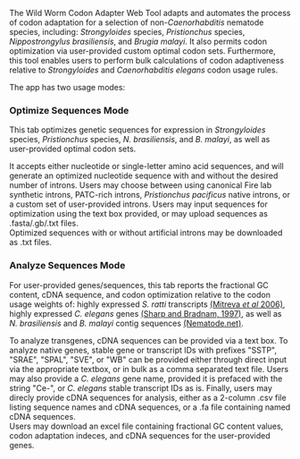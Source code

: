 The Wild Worm Codon Adapter Web Tool adapts and automates the process of codon adaptation for a selection of non-*Caenorhabditis* nematode species, including: *Strongyloides* species, *Pristionchus* species, *Nippostrongylus brasiliensis*, and *Brugia malayi*. It also permits codon optimization via user-provided custom optimal codon sets. Furthermore, this tool enables users to perform bulk calculations of codon adaptiveness relative to *Strongyloides* and *Caenorhabditis elegans* codon usage rules. 

The app has two usage modes:  

### Optimize Sequences Mode  
This tab optimizes genetic sequences for expression in *Strongyloides* species, *Pristionchus* species, *N. brasiliensis*, and *B. malayi*, as well as user-provided optimal codon sets. 

It accepts either nucleotide or single-letter amino acid sequences, and will generate an optimized nucleotide sequence with and without the desired number of introns. Users may choose between using canonical Fire lab synthetic introns, PATC-rich introns, *Pristionchus pacificus* native introns, or a custom set of user-provided introns. Users may input sequences for optimization using the text box provided, or may upload sequences as .fasta/.gb/.txt files.  
Optimized sequences with or without artificial introns may be downloaded as .txt files.    

### Analyze Sequences Mode  
For user-provided genes/sequences, this tab reports the fractional GC content, cDNA sequence, and codon optimization relative to the codon usage weights of: highly expressed *S. ratti* transcripts [(Mitreva *et al* 2006)](https://www.ncbi.nlm.nih.gov/pmc/articles/PMC1779591/), highly expressed *C. elegans* genes [(Sharp and Bradnam, 1997)](https://www.ncbi.nlm.nih.gov/books/NBK20194/), as well as *N. brasiliensis* and *B. malayi* contig sequences [(Nematode.net)](http://www.nematode.net/NN3_frontpage.cgi?navbar_selection=nemagene&subnav_selection=codon_usage_tables). 

To analyze transgenes, cDNA sequences can be provided via a text box. To analyze native genes, stable gene or transcript IDs with prefixes "SSTP", "SRAE", "SPAL", "SVE", or "WB" can be provided either through direct input via the appropriate textbox, or in bulk as a comma separated text file. Users may also provide a *C. elegans* gene name, provided it is prefaced with the string "Ce-", or *C. elegans* stable transcript IDs as is. Finally, users may direcly provide cDNA sequences for analysis, either as a 2-column .csv file listing sequence names and cDNA sequences, or a .fa file containing named cDNA sequences.   
Users may download an excel file containing fractional GC content values, codon adaptation indeces, and cDNA sequences for the user-provided genes.
  